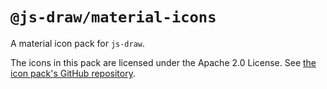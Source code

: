 # `@js-draw/material-icons`

A material icon pack for `js-draw`.

The icons in this pack are licensed under the Apache 2.0 License. See [the icon pack's GitHub repository](https://github.com/google/material-design-icons).

